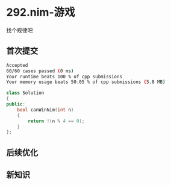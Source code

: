 # 292.nim-游戏

找个规律吧

## 首次提交

```sh
Accepted
60/60 cases passed (0 ms)
Your runtime beats 100 % of cpp submissions
Your memory usage beats 50.05 % of cpp submissions (5.8 MB)
```

```c++
class Solution
{
public:
    bool canWinNim(int n)
    {
        return !(n % 4 == 0);
    }
};
```

## 后续优化

## 新知识
